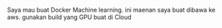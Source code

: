 Saya mau buat Docker Machine learning.
ini maenan saya buat dibawa ke aws.
gunakan build yang GPU buat di Cloud
